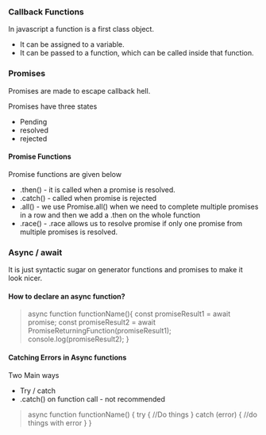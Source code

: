 ### Callback Functions

In javascript a function is a first class object.

  * It can be assigned to a variable.
  * It can be passed to a function, which can be called inside that function.


### Promises

Promises are made to escape callback hell.

  Promises have three states
  * Pending
  * resolved
  * rejected

#### Promise Functions

Promise functions are given below
  * .then() - it is called when a promise is resolved.
  * .catch() - called when promise is rejected
  * .all() - we use Promise.all() when we need to complete multiple promises in a row and then we add a .then on the whole function
  * .race() - .race allows us to resolve promise if only one promise from multiple promises is resolved. 

### Async / await 

It is just syntactic sugar on generator functions and promises to make it look nicer.

#### How to declare an async function?

>async function functionName(){
> const promiseResult1 = await promise;
> const promiseResult2 = await PromiseReturningFunction(promiseResult1);
> console.log(promiseResult2);
>}

#### Catching Errors in Async functions

  Two Main ways
  * Try / catch 
  * .catch() on function call - not recommended

>async function functionName() {
> try {
>   //Do things
> } 
> catch (error) {
>   //do things with error 
> }
>}
